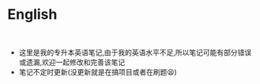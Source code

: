 # English

<br>

- 这里是我的专升本英语笔记,由于我的英语水平不足,所以笔记可能有部分错误或遗漏,欢迎一起修改和完善该笔记   
- 笔记不定时更新(没更新就是在搞项目或者在刷题😫)
